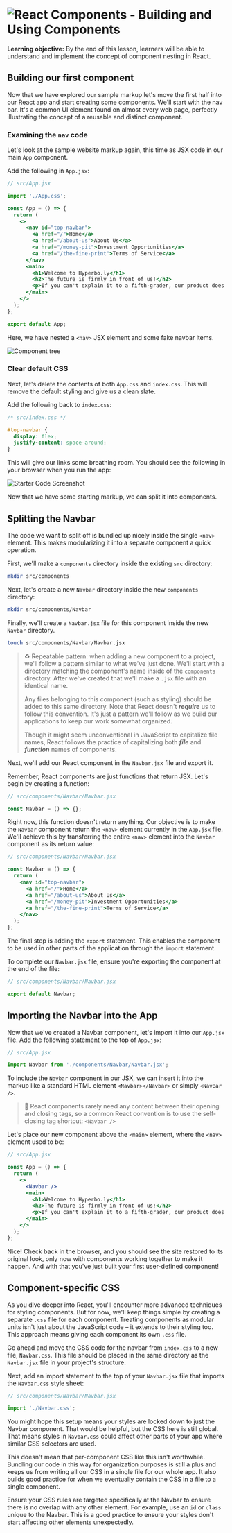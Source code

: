 # ![React Components - Building and Using Components](./assets/hero.png)

**Learning objective:** By the end of this lesson, learners will be able to understand and implement the concept of component nesting in React.

## Building our first component

Now that we have explored our sample markup let's move the first half into our React app and start creating some components. We'll start with the nav bar. It's a common UI element found on almost every web page, perfectly illustrating the concept of a reusable and distinct component.

### Examining the `nav` code

Let's look at the sample website markup again, this time as JSX code in our main `App` component.

Add the following in `App.jsx`:

```jsx
// src/App.jsx

import './App.css';

const App = () => {
  return (
    <> 
      <nav id="top-navbar">
        <a href="/">Home</a>
        <a href="/about-us">About Us</a>
        <a href="/money-pit">Investment Opportunities</a>
        <a href="/the-fine-print">Terms of Service</a>
      </nav>
      <main>
        <h1>Welcome to Hyperbo.ly</h1>
        <h2>The future is firmly in front of us!</h2>
        <p>If you can't explain it to a fifth-grader, our product does it.</p>
      </main>
    </>
  );
};

export default App;
```

Here, we have nested a `<nav>` JSX element and some fake navbar items.

![Component tree](./assets/one.png)

### Clear default CSS

Next, let's delete the contents of both `App.css` and `index.css`. This will remove the default styling and give us a clean slate.

Add the following back to `index.css`:

```css
/* src/index.css */

#top-navbar {
  display: flex;
  justify-content: space-around;
}
```

This will give our links some breathing room. You should see the following in your browser when you run the app:

![Starter Code Screenshot](./assets/starter-code-screenshot.png)

Now that we have some starting markup, we can split it into components.

## Splitting the Navbar

The code we want to split off is bundled up nicely inside the single `<nav>` element. This makes modularizing it into a separate component a quick operation.

First, we'll make a `components` directory inside the existing `src` directory:

```bash
mkdir src/components
```

Next, let's create a new `Navbar` directory inside the new `components` directory:

```bash
mkdir src/components/Navbar
```

Finally, we'll create a `Navbar.jsx` file for this component inside the new `Navbar` directory.

```bash
touch src/components/Navbar/Navbar.jsx
```

> ♻️ Repeatable pattern: when adding a new component to a project, we'll follow a pattern similar to what we've just done. We'll start with a directory matching the component's name inside of the `components` directory. After we've created that we'll make a `.jsx` file with an identical name.
>
> Any files belonging to this component (such as styling) should be added to this same directory. Note that React doesn't ***require*** us to follow this convention. It's just a pattern we'll follow as we build our applications to keep our work somewhat organized.
>
> Though it might seem unconventional in JavaScript to capitalize file names, React follows the practice of capitalizing both ***file*** and ***function*** names of components.

Next, we'll add our React component in the `Navbar.jsx` file and export it.

Remember, React components are just functions that return JSX. Let's begin by creating a function:

```jsx
// src/components/Navbar/Navbar.jsx

const Navbar = () => {};
```

Right now, this function doesn't return anything. Our objective is to make the `Navbar` component return the `<nav>` element currently in the `App.jsx` file. We'll achieve this by transferring the entire `<nav>` element into the `Navbar` component as its return value:

```jsx
// src/components/Navbar/Navbar.jsx

const Navbar = () => {
  return (
    <nav id="top-navbar">
      <a href="/">Home</a>
      <a href="/about-us">About Us</a>
      <a href="/money-pit">Investment Opportunities</a>
      <a href="/the-fine-print">Terms of Service</a>
    </nav>
  );
};
```

The final step is adding the `export` statement. This enables the component to be used in other parts of the application through the `import` statement.

To complete our `Navbar.jsx` file, ensure you're exporting the component at the end of the file:

```jsx
// src/components/Navbar/Navbar.jsx

export default Navbar;
```

## Importing the Navbar into the App

Now that we've created a Navbar component, let's import it into our `App.jsx` file. Add the following statement to the top of `App.jsx`:

```jsx
// src/App.jsx

import Navbar from './components/Navbar/Navbar.jsx';
```

To include the `Navbar` component in our JSX, we can insert it into the markup like a standard HTML element `<Navbar></Navbar>` or simply `<NavBar />`.

> 🧠 React components rarely need any content between their opening and closing tags, so a common React convention is to use the self-closing tag shortcut: `<Navbar />`

Let's place our new component above the `<main>` element, where the `<nav>` element used to be:

```jsx
// src/App.jsx

const App = () => {
  return (
    <>
      <Navbar />
      <main>
        <h1>Welcome to Hyperbo.ly</h1>
        <h2>The future is firmly in front of us!</h2>
        <p>If you can't explain it to a fifth-grader, our product does it.</p>
      </main>
    </>
  );
};
```

Nice! Check back in the browser, and you should see the site restored to its original look, only now with components working together to make it happen. And with that you've just built your first user-defined component!

## Component-specific CSS

As you dive deeper into React, you'll encounter more advanced techniques for styling components. But for now, we'll keep things simple by creating a separate `.css` file for each component. Treating components as modular units isn't just about the JavaScript code – it extends to their styling too. This approach means giving each component its own `.css` file.

Go ahead and move the CSS code for the navbar from `index.css` to a new file, `Navbar.css`. This file should be placed in the same directory as the `Navbar.jsx` file in your project's structure.

Next, add an import statement to the top of your `Navbar.jsx` file that imports the `Navbar.css` style sheet:

```jsx
// src/components/Navbar/Navbar.jsx

import './Navbar.css';
```

You might hope this setup means your styles are locked down to just the Navbar component. That would be helpful, but the CSS here is still global. That means styles in `Navbar.css` could affect other parts of your app where similar CSS selectors are used.

This doesn't mean that per-component CSS like this isn't worthwhile. Bundling our code in this way for organization purposes is still a plus and keeps us from writing all our CSS in a single file for our whole app. It also builds good practice for when we eventually contain the CSS in a file to a single component.

Ensure your CSS rules are targeted specifically at the Navbar to ensure there is no overlap with any other element. For example, use an `id` or `class` unique to the Navbar. This is a good practice to ensure your styles don't start affecting other elements unexpectedly.
